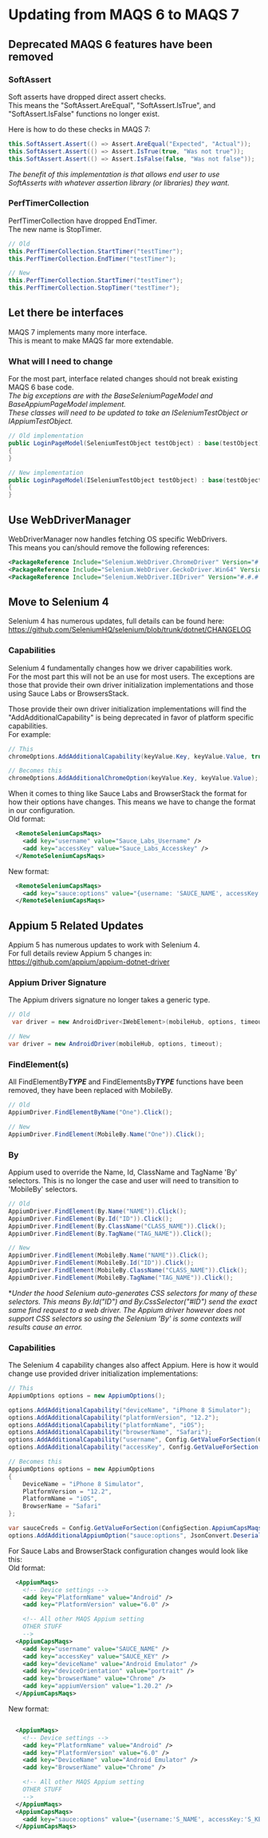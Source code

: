# Updating from MAQS 6 to MAQS 7

## Deprecated MAQS 6 features have been removed
### SoftAssert
Soft asserts have dropped direct assert checks.  
This means the "SoftAssert.AreEqual", "SoftAssert.IsTrue", and "SoftAssert.IsFalse" functions no longer exist.  

Here is how to do these checks in MAQS 7:
``` csharp
this.SoftAssert.Assert(() => Assert.AreEqual("Expected", "Actual"));
this.SoftAssert.Assert(() => Assert.IsTrue(true, "Was not true"));
this.SoftAssert.Assert(() => Assert.IsFalse(false, "Was not false"));
```
*The benefit of this implementation is that allows end user to use SoftAsserts with whatever assertion library (or libraries) they want.*

### PerfTimerCollection
PerfTimerCollection have dropped EndTimer.  
The new name is StopTimer.
``` csharp
// Old
this.PerfTimerCollection.StartTimer("testTimer");
this.PerfTimerCollection.EndTimer("testTimer");

// New
this.PerfTimerCollection.StartTimer("testTimer");
this.PerfTimerCollection.StopTimer("testTimer");
```
## Let there be interfaces
MAQS 7 implements many more interface.  
This is meant to make MAQS far more extendable.

### What will I need to change
For the most part, interface related changes should not break existing MAQS 6 base code.   
*The big exceptions are with the BaseSeleniumPageModel and BaseAppiumPageModel implement.  
These classes will need to be updated to take an ISeleniumTestObject or IAppiumTestObject.*
``` csharp
// Old implementation
public LoginPageModel(SeleniumTestObject testObject) : base(testObject)
{
}

// New implementation
public LoginPageModel(ISeleniumTestObject testObject) : base(testObject)
{
}
```

## Use WebDriverManager  
WebDriverManager now handles fetching OS specific WebDrivers.  
This means you can/should remove the following references:
``` xml
<PackageReference Include="Selenium.WebDriver.ChromeDriver" Version="#.#.#.#" />
<PackageReference Include="Selenium.WebDriver.GeckoDriver.Win64" Version="#.#.#" />
<PackageReference Include="Selenium.WebDriver.IEDriver" Version="#.#.#.#" />
```

## Move to Selenium 4
Selenium 4 has numerous updates, full details can be found here:
https://github.com/SeleniumHQ/selenium/blob/trunk/dotnet/CHANGELOG

### Capabilities
Selenium 4 fundamentally changes how we driver capabilities work.  
For the most part this will not be an use for most users. The exceptions are those that provide their own driver initialization implementations and those using Sauce Labs or BrowsersStack.

Those provide their own driver initialization implementations will find the "AddAdditionalCapability" is being deprecated in favor of platform specific capabilities.  
For example:
``` csharp 
// This
chromeOptions.AddAdditionalCapability(keyValue.Key, keyValue.Value, true);

// Becomes this
chromeOptions.AddAdditionalChromeOption(keyValue.Key, keyValue.Value);
```
When it comes to thing like Sauce Labs and BrowserStack the format for how their options have changes.  This means we have to change the format in our configuration.   
Old format:
``` xml
  <RemoteSeleniumCapsMaqs>
    <add key="username" value="Sauce_Labs_Username" />
    <add key="accessKey" value="Sauce_Labs_Accesskey" />
  </RemoteSeleniumCapsMaqs>
```
New format:
``` xml
  <RemoteSeleniumCapsMaqs>
    <add key="sauce:options" value="{username: 'SAUCE_NAME', accessKey:  'SAUCE_KEY' }"  />
  </RemoteSeleniumCapsMaqs>
```

## Appium 5 Related Updates
Appium 5 has numerous updates to work with Selenium 4.  
For full details review Appium 5 changes in: https://github.com/appium/appium-dotnet-driver

### Appium Driver Signature
The Appium drivers signature no longer takes a generic type.
``` csharp
// Old
 var driver = new AndroidDriver<IWebElement>(mobileHub, options, timeout);

// New
var driver = new AndroidDriver(mobileHub, options, timeout);
```

### FindElement(s)
All FindElementBy***TYPE*** and FindElementsBy***TYPE*** functions have been removed, they have been replaced with MobileBy.
``` csharp
// Old
AppiumDriver.FindElementByName("One").Click();

// New
AppiumDriver.FindElement(MobileBy.Name("One")).Click();
```

### By
Appium used to override the Name, Id, ClassName and TagName 'By' selectors. 
This is no longer the case and user will need to transition to 'MobileBy' selectors.

``` csharp
// Old
AppiumDriver.FindElement(By.Name("NAME")).Click();
AppiumDriver.FindElement(By.Id("ID")).Click();
AppiumDriver.FindElement(By.ClassName("CLASS_NAME")).Click();
AppiumDriver.FindElement(By.TagName("TAG_NAME")).Click();

// New
AppiumDriver.FindElement(MobileBy.Name("NAME")).Click();
AppiumDriver.FindElement(MobileBy.Id("ID")).Click();
AppiumDriver.FindElement(MobileBy.ClassName("CLASS_NAME")).Click();
AppiumDriver.FindElement(MobileBy.TagName("TAG_NAME")).Click();
```
**Under the hood Selenium auto-generates CSS selectors for many of these selectors.  This means By.Id("ID") and By.CssSelector("#ID") send the exact same find request to a web driver. The Appium driver however does not support CSS selectors so using the Selenium 'By' is some contexts will results cause an error.*

### Capabilities
The Selenium 4 capability changes also affect Appium.
Here is how it would change use provided driver initialization implementations:

``` csharp 
// This
AppiumOptions options = new AppiumOptions();

options.AddAdditionalCapability("deviceName", "iPhone 8 Simulator");
options.AddAdditionalCapability("platformVersion", "12.2");
options.AddAdditionalCapability("platformName", "iOS");
options.AddAdditionalCapability("browserName", "Safari");
options.AddAdditionalCapability("username", Config.GetValueForSection(ConfigSection.AppiumCapsMaqs, "userName"));
options.AddAdditionalCapability("accessKey", Config.GetValueForSection(ConfigSection.AppiumCapsMaqs, "accessKey"));

// Becomes this
AppiumOptions options = new AppiumOptions
{
    DeviceName = "iPhone 8 Simulator",
    PlatformVersion = "12.2",
    PlatformName = "iOS",
    BrowserName = "Safari"
};

var sauceCreds = Config.GetValueForSection(ConfigSection.AppiumCapsMaqs, "sauce:options");
options.AddAdditionalAppiumOption("sauce:options", JsonConvert.DeserializeObject<Dictionary<string, string>>(sauceCreds));
```
For Sauce Labs and BrowserStack configuration changes would look like this:  
Old format:
``` xml 
  <AppiumMaqs>
    <!-- Device settings -->
    <add key="PlatformName" value="Android" />
    <add key="PlatformVersion" value="6.0" />

    <!-- All other MAQS Appium setting
    OTHER STUFF 
    -->
  <AppiumCapsMaqs>
    <add key="username" value="SAUCE_NAME" />
    <add key="accessKey" value="SAUCE_KEY" />
    <add key="deviceName" value="Android Emulator" />
    <add key="deviceOrientation" value="portrait" />
    <add key="browserName" value="Chrome" />
    <add key="appiumVersion" value="1.20.2" />
  </AppiumCapsMaqs>
```
New format:
``` xml 

  <AppiumMaqs>
    <!-- Device settings -->
    <add key="PlatformName" value="Android" />
    <add key="PlatformVersion" value="6.0" />
    <add key="DeviceName" value="Android Emulator" />
    <add key="BrowserName" value="Chrome" />

    <!-- All other MAQS Appium setting
    OTHER STUFF 
    -->
  </AppiumMaqs>
  <AppiumCapsMaqs>
    <add key="sauce:options" value="{username:'S_NAME', accessKey:'S_KEY', appiumVersion:'1.20.2', orientation:'portrait' }"  />
  </AppiumCapsMaqs>
```
